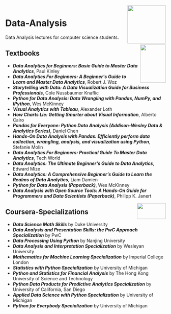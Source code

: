 <img align="right" width="120" height="120" src="https://github.com/cs-MohamedAyman/Computer-Science-Textbooks/blob/master/logos/data-analysis.jpg">

# Data-Analysis
Data Analysis lectures for computer science students.

<img align="right" width="80" height="120" src="https://github.com/cs-MohamedAyman/Computer-Science-Textbooks/blob/master/logos/textbooks.jpg">

## Textbooks

* ***Data Analytics for Beginners: Basic Guide to Master Data Analytics***, Paul Kinley
* ***Data Analytics For Beginners: A Beginner's Guide to Learn and Master Data Analytics***, Robert J. Woz
* ***Storytelling with Data: A Data Visualization Guide for Business Professionals***, Cole Nussbaumer Knaflic
* ***Python for Data Analysis: Data Wrangling with Pandas, NumPy, and IPython***, Wes McKinney
* ***Visual Analytics with Tableau***, Alexander Loth
* ***How Charts Lie: Getting Smarter about Visual Information***, Alberto Cairo
* ***Pandas for Everyone: Python Data Analysis (Addison-Wesley Data & Analytics Series)***, Daniel Chen
* ***Hands-On Data Analysis with Pandas: Efficiently perform data collection, wrangling, analysis, and visualization using Python***, Stefanie Molin
* ***Data Analytics For Beginners: Practical Guide To Master Data Analytics***, Tech World
* ***Data Analytics: The Ultimate Beginner's Guide to Data Analytics***, Edward Mize
* ***Data Analytics: A Comprehensive Beginner’s Guide to Learn the Realms of Data Analytics***, Liam Damien
* ***Python for Data Analysis (Paperback)***, Wes McKinney
* ***Data Analysis with Open Source Tools: A Hands-On Guide for Programmers and Data Scientists (Paperback)***, Philipp K. Janert

<img align="right" width="90" height="50" src="https://github.com/cs-MohamedAyman/Coursera-Specializations/blob/master/organizations-logos/coursera.jpg">

## Coursera-Specializations

* ***Data Science Math Skills*** by Duke University
* ***Data Analysis and Presentation Skills: the PwC Approach Specialization*** by PwC
* ***Data Processing Using Python*** by Nanjing University
* ***Data Analysis and Interpretation Specialization*** by Wesleyan University
* ***Mathematics for Machine Learning Specialization*** by Imperial College London
* ***Statistics with Python Specialization*** by University of Michigan
* ***Python and Statistics for Financial Analysis*** by The Hong Kong University of Science and Technology
* ***Python Data Products for Predictive Analytics Specialization*** by University of California, San Diego
* ***Applied Data Science with Python Specialization*** by University of Michigan
* ***Python for Everybody Specialization*** by University of Michigan
